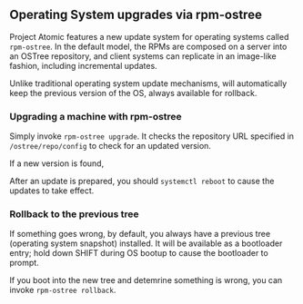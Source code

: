 ## Operating System upgrades via rpm-ostree

Project Atomic features a new update system for operating systems
called `rpm-ostree`.  In the default model, the RPMs are composed on a
server into an OSTree repository, and client systems can replicate in
an image-like fashion, including incremental updates.

Unlike traditional operating system update mechanisms, 
will automatically keep the previous version of the OS, always
available for rollback.

### Upgrading a machine with rpm-ostree

Simply invoke `rpm-ostree upgrade`.  It checks the repository URL
specified in `/ostree/repo/config` to check for an updated version.

If a new version is found, 

After an update is prepared, you should `systemctl reboot` to cause
the updates to take effect.

### Rollback to the previous tree

If something goes wrong, by default, you always have a previous
tree (operating system snapshot) installed.  It will be available
as a bootloader entry; hold down SHIFT during OS bootup to cause
the bootloader to prompt.

If you boot into the new tree and detemrine something is wrong,
you can invoke `rpm-ostree rollback`.


